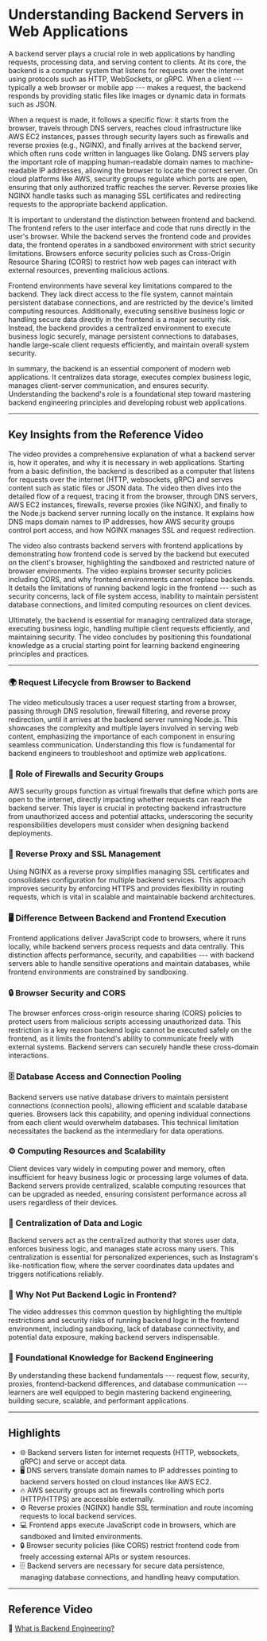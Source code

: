 # Understanding Backend Servers in Web Applications

A backend server plays a crucial role in web applications by handling
requests, processing data, and serving content to clients. At its core,
the backend is a computer system that listens for requests over the
internet using protocols such as HTTP, WebSockets, or gRPC. When a
client --- typically a web browser or mobile app --- makes a request,
the backend responds by providing static files like images or dynamic
data in formats such as JSON.

When a request is made, it follows a specific flow: it starts from the
browser, travels through DNS servers, reaches cloud infrastructure like
AWS EC2 instances, passes through security layers such as firewalls and
reverse proxies (e.g., NGINX), and finally arrives at the backend
server, which often runs code written in languages like Golang. DNS
servers play the important role of mapping human-readable domain names
to machine-readable IP addresses, allowing the browser to locate the
correct server. On cloud platforms like AWS, security groups regulate
which ports are open, ensuring that only authorized traffic reaches the
server. Reverse proxies like NGINX handle tasks such as managing SSL
certificates and redirecting requests to the appropriate backend
application.

It is important to understand the distinction between frontend and
backend. The frontend refers to the user interface and code that runs
directly in the user's browser. While the backend serves the frontend
code and provides data, the frontend operates in a sandboxed environment
with strict security limitations. Browsers enforce security policies
such as Cross-Origin Resource Sharing (CORS) to restrict how web pages
can interact with external resources, preventing malicious actions.

Frontend environments have several key limitations compared to the
backend. They lack direct access to the file system, cannot maintain
persistent database connections, and are restricted by the device's
limited computing resources. Additionally, executing sensitive business
logic or handling secure data directly in the frontend is a major
security risk. Instead, the backend provides a centralized environment
to execute business logic securely, manage persistent connections to
databases, handle large-scale client requests efficiently, and maintain
overall system security.

In summary, the backend is an essential component of modern web
applications. It centralizes data storage, executes complex business
logic, manages client-server communication, and ensures security.
Understanding the backend's role is a foundational step toward mastering
backend engineering principles and developing robust web applications.

------------------------------------------------------------------------

## Key Insights from the Reference Video

The video provides a comprehensive explanation of what a backend server
is, how it operates, and why it is necessary in web applications.
Starting from a basic definition, the backend is described as a computer
that listens for requests over the internet (HTTP, websockets, gRPC) and
serves content such as static files or JSON data. The video then dives
into the detailed flow of a request, tracing it from the browser,
through DNS servers, AWS EC2 instances, firewalls, reverse proxies (like
NGINX), and finally to the Node.js backend server running locally on the
instance. It explains how DNS maps domain names to IP addresses, how AWS
security groups control port access, and how NGINX manages SSL and
request redirection.

The video also contrasts backend servers with frontend applications by
demonstrating how frontend code is served by the backend but executed on
the client's browser, highlighting the sandboxed and restricted nature
of browser environments. The video explains browser security policies
including CORS, and why frontend environments cannot replace backends.
It details the limitations of running backend logic in the frontend ---
such as security concerns, lack of file system access, inability to
maintain persistent database connections, and limited computing
resources on client devices.

Ultimately, the backend is essential for managing centralized data
storage, executing business logic, handling multiple client requests
efficiently, and maintaining security. The video concludes by
positioning this foundational knowledge as a crucial starting point for
learning backend engineering principles and practices.

------------------------------------------------------------------------

### 🌍 Request Lifecycle from Browser to Backend

The video meticulously traces a user request starting from a browser,
passing through DNS resolution, firewall filtering, and reverse proxy
redirection, until it arrives at the backend server running Node.js.
This showcases the complexity and multiple layers involved in serving
web content, emphasizing the importance of each component in ensuring
seamless communication. Understanding this flow is fundamental for
backend engineers to troubleshoot and optimize web applications.

### 🔐 Role of Firewalls and Security Groups

AWS security groups function as virtual firewalls that define which
ports are open to the internet, directly impacting whether requests can
reach the backend server. This layer is crucial in protecting backend
infrastructure from unauthorized access and potential attacks,
underscoring the security responsibilities developers must consider when
designing backend deployments.

### 🔄 Reverse Proxy and SSL Management

Using NGINX as a reverse proxy simplifies managing SSL certificates and
consolidates configuration for multiple backend services. This approach
improves security by enforcing HTTPS and provides flexibility in routing
requests, which is vital in scalable and maintainable backend
architectures.

### 🖥️ Difference Between Backend and Frontend Execution

Frontend applications deliver JavaScript code to browsers, where it runs
locally, while backend servers process requests and data centrally. This
distinction affects performance, security, and capabilities --- with
backend servers able to handle sensitive operations and maintain
databases, while frontend environments are constrained by sandboxing.

### 🔒 Browser Security and CORS

The browser enforces cross-origin resource sharing (CORS) policies to
protect users from malicious scripts accessing unauthorized data. This
restriction is a key reason backend logic cannot be executed safely on
the frontend, as it limits the frontend's ability to communicate freely
with external systems. Backend servers can securely handle these
cross-domain interactions.

### 🗄️ Database Access and Connection Pooling

Backend servers use native database drivers to maintain persistent
connections (connection pools), allowing efficient and scalable database
queries. Browsers lack this capability, and opening individual
connections from each client would overwhelm databases. This technical
limitation necessitates the backend as the intermediary for data
operations.

### ⚙️ Computing Resources and Scalability

Client devices vary widely in computing power and memory, often
insufficient for heavy business logic or processing large volumes of
data. Backend servers provide centralized, scalable computing resources
that can be upgraded as needed, ensuring consistent performance across
all users regardless of their devices.

### 🔄 Centralization of Data and Logic

Backend servers act as the centralized authority that stores user data,
enforces business logic, and manages state across many users. This
centralization is essential for personalized experiences, such as
Instagram's like-notification flow, where the server coordinates data
updates and triggers notifications reliably.

### 🤔 Why Not Put Backend Logic in Frontend?

The video addresses this common question by highlighting the multiple
restrictions and security risks of running backend logic in the frontend
environment, including sandboxing, lack of database connectivity, and
potential data exposure, making backend servers indispensable.

### 🚀 Foundational Knowledge for Backend Engineering

By understanding these backend fundamentals --- request flow, security,
proxies, frontend-backend differences, and database communication ---
learners are well equipped to begin mastering backend engineering,
building secure, scalable, and performant applications.

------------------------------------------------------------------------

## Highlights

-   🌐 Backend servers listen for internet requests (HTTP, websockets,
    gRPC) and serve or accept data.
-   🖥️ DNS servers translate domain names to IP addresses pointing to
    backend servers hosted on cloud instances like AWS EC2.
-   🔥 AWS security groups act as firewalls controlling which ports
    (HTTP/HTTPS) are accessible externally.
-   ⚙️ Reverse proxies (NGINX) handle SSL termination and route incoming
    requests to local backend services.
-   💻 Frontend apps execute JavaScript code in browsers, which are
    sandboxed and limited environments.
-   🔒 Browser security policies (like CORS) restrict frontend code from
    freely accessing external APIs or system resources.
-   🗄️ Backend servers are necessary for secure data persistence,
    managing database connections, and handling heavy computation.

------------------------------------------------------------------------

## Reference Video

🔗 [What is Backend
Engineering?](https://www.youtube.com/watch?v=6Ss4dJD9Kzg&list=PLui3EUkuMTPgZcV0QhQrOcwMPcBCcd_Q1&index=3)
